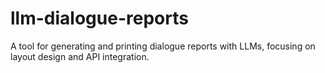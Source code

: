 # llm-dialogue-reports
A tool for generating and printing dialogue reports with LLMs, focusing on layout design and API integration.
